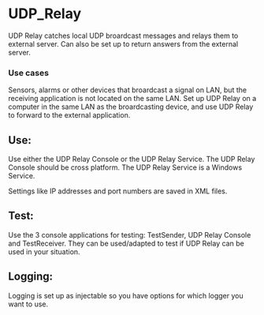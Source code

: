 # UDP_Relay
UDP Relay catches local UDP broardcast messages and relays them to external server. Can also be set up to return answers from the external server.

### Use cases
Sensors, alarms or other devices that broardcast a signal on LAN, but the receiving application is not located on the same LAN. Set up UDP Relay on a computer in the same LAN as the broardcasting device, and use UDP Relay to forward to the external application.

## Use:
Use either the UDP Relay Console or the UDP Relay Service. The UDP Relay Console should be cross platform. The UDP Relay Service is a Windows Service.

Settings like IP addresses and port numbers are saved in XML files.

## Test:
Use the 3 console applications for testing: TestSender, UDP Relay Console and TestReceiver. They can be used/adapted to test if UDP Relay can be used in your situation.

## Logging:
Logging is set up as injectable so you have options for which logger you want to use.
